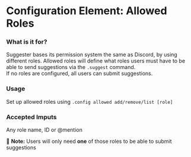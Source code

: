 # Configuration Element: Allowed Roles

### What is it for?
Suggester bases its permission system the same as Discord, by using different roles. Allowed roles will define what roles users must have to be able to send suggestions via the `.suggest` command.\
If no roles are configured, all users can submit suggestions.

### Usage
Set up allowed roles using `.config allowed add/remove/list [role]`

### Accepted Imputs
Any role name, ID or @mention

📝 **Note:** Users will only need **one** of those roles to be able to submit suggestions
